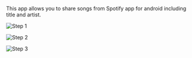 This app allows you to share songs from Spotify app for android including title and artist.

![Step 1](http://i.imgur.com/OU8litUl.png)

![Step 2](http://i.imgur.com/qtNaZXTl.png)

![Step 3](http://i.imgur.com/9Nv7Ab7l.png)
